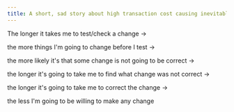 ```yaml
---
title: A short, sad story about high transaction cost causing inevitable big batches and long feedback loops
---
```


The longer it takes me to test/check a change ->  

the more things I'm going to change before I test ->  

the more likely it's that some change is not going to be correct ->  

the longer it's going to take me to find what change was not correct ->  

the longer it's going to take me to correct the change ->  

the less I'm going to be willing to make any change
